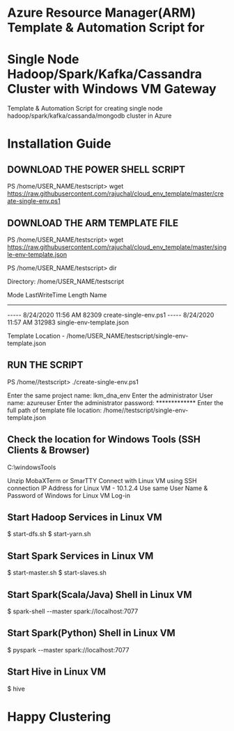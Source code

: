 #  Azure Resource Manager(ARM) Template & Automation Script for 
#  Single Node Hadoop/Spark/Kafka/Cassandra Cluster with Windows VM Gateway
Template & Automation Script for creating single node hadoop/spark/kafka/cassanda/mongodb cluster in Azure

# Installation Guide

DOWNLOAD THE POWER SHELL SCRIPT
-------------------------------

PS /home/USER_NAME/testscript> wget https://raw.githubusercontent.com/rajuchal/cloud_env_template/master/create-single-env.ps1

DOWNLOAD THE ARM TEMPLATE FILE
-------------------------------
PS /home/USER_NAME/testscript> wget  https://raw.githubusercontent.com/rajuchal/cloud_env_template/master/single-env-template.json

PS /home/USER_NAME/testscript> dir


Directory: /home/USER_NAME/testscript

Mode                 LastWriteTime         Length Name
----                 -------------         ------ ----
-----           8/24/2020 11:56 AM          82309 create-single-env.ps1
-----           8/24/2020 11:57 AM         312983 single-env-template.json


Template Location - /home/USER_NAME/testscript/single-env-template.json


RUN THE SCRIPT
--------------------

PS /home/<USER NAME>/testscript> ./create-single-env.ps1

Enter the same project name: lkm_dna_env
Enter the administrator User name: azureuser
Enter the administrator password: *************
Enter the full path of template file location: /home/<USER NAME>/testscript/single-env-template.json

Check the location for Windows Tools (SSH Clients & Browser)
------------------------------------------------------------
C:\windowsTools

Unzip MobaXTerm or SmarTTY
Connect with Linux VM using SSH connection
IP Address for Linux VM - 10.1.2.4
Use same User Name & Password of Windows for Linux VM Log-in 

Start Hadoop Services in Linux VM
----------------------------------
$ start-dfs.sh
$ start-yarn.sh

Start Spark Services in Linux VM
----------------------------------
$ start-master.sh
$ start-slaves.sh

Start Spark(Scala/Java) Shell  in Linux VM
--------------------------------------------
$ spark-shell --master spark://localhost:7077

Start Spark(Python) Shell  in Linux VM
------------------------------------------
$ pyspark --master spark://localhost:7077

Start Hive  in Linux VM
----------------------------------------------
$ hive


# Happy Clustering


